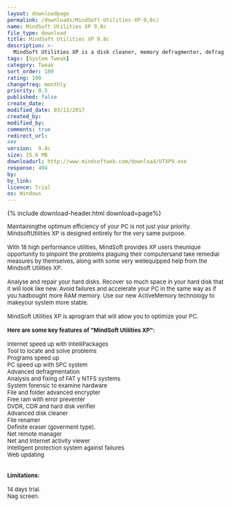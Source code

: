 ```yaml
---
layout: downloadpage
permalink: /downloads/MindSoft-Utilities-XP-9,8c/
name: MindSoft Utilities XP 9.8c
file_type: download
title: MindSoft Utilities XP 9.8c
description: >-
  MindSoft Utilities XP is a disk cleaner, memory defragmenter, defrag and many more tools
tags: [System Tweak]
category: Tweak
sort_order: 100
rating: 100
changefreq: monthly
priority: 0.5
published: false
create_date: 
modified_date: 03/11/2017
created_by: 
modified_by: 
comments: true
redirect_url: 
### 
version:  9.8c
size: 15.6 MB
downloadurl: http://www.mindsoftweb.com/download/UTXP9.exe
response: 404
by: 
by_link: 
licence: Trial 
os: Windows
---
```


{% include download-header.html download=page%}

<p style="fix-download-text !important">
<p><font size="2"><p>Maintainingthe optimum efficiency of your PC is not just your priority. MindsoftUtilities XP is designed entirely for the very same purpose. <br />
<br />
With 18 high performance utilities, MindSoft provides XP users theunique opportunity to pinpoint the problems plaguing their computersand take remedial measures by themselves, along with some very wellequipped help from the Mindsoft Utilities XP.<br />
<br />
Analyse and repair your hard disks. Recover so much space in your hard disk that it will look like new. Avoid failures and accelerate your PC in the same way as if you hadbought more RAM memory. Use our new ActiveMemory technology to makeyour system more stable. <br />
<br />
MindSoft Utilities XP is aprogram that will allow you to optimize your PC.<br />
<br />
<span><strong>Here are some key features of "MindSoft Utilities XP":</strong></span><br />
<br />
Internet speed up with IntelliPackages<br />
Tool to locate and solve problems <br />
Programs speed up <br />
PC speed up with SPC system <br />
Advanced defragmentation <br />
Analysis and fixing of FAT y NTFS systems <br />
System forensic to examine hardware <br />
File and folder advanced encrypter <br />
Free ram with error preventer <br />
DVDR, CDR and hard disk verifier <br />
Advanced disk cleaner <br />
File renamer <br />
Definite eraser (goverment type). <br />
Net remote manager <br />
Net and Internet activity viewer <br />
Intelligent protection system against failures <br />
Web updating <br />
<br />
<br />
<span><strong>Limitations:</strong></span><br />
<br />
14 days trial. <br />
Nag screen.</p></p></p>
